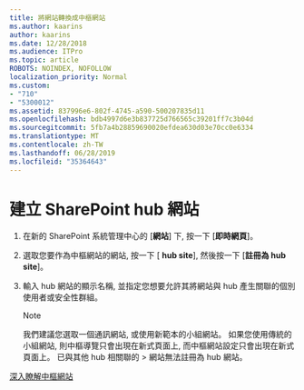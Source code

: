 ```yaml
---
title: 將網站轉換成中樞網站
ms.author: kaarins
author: kaarins
ms.date: 12/28/2018
ms.audience: ITPro
ms.topic: article
ROBOTS: NOINDEX, NOFOLLOW
localization_priority: Normal
ms.custom:
- "710"
- "5300012"
ms.assetid: 837996e6-802f-4745-a590-500207835d11
ms.openlocfilehash: bdb4997d6e3b837725d766565c39201ff7c3b04d
ms.sourcegitcommit: 5fb7a4b28859690020efdea630d03e70cc0e6334
ms.translationtype: MT
ms.contentlocale: zh-TW
ms.lasthandoff: 06/28/2019
ms.locfileid: "35364643"
---
```

# <a name="create-a-sharepoint-hub-site"></a>建立 SharePoint hub 網站

1. 在新的 SharePoint 系統管理中心的 [**網站**] 下, 按一下 [**即時網頁**]。

2. 選取您要作為中樞網站的網站, 按一下 [ **hub site**], 然後按一下 [**註冊為 hub site**]。

3. 輸入 hub 網站的顯示名稱, 並指定您想要允許其將網站與 hub 產生關聯的個別使用者或安全性群組。

    > [!NOTE]
    >  我們建議您選取一個通訊網站, 或使用新範本的小組網站。 如果您使用傳統的小組網站, 則中樞導覽只會出現在新式頁面上, 而中樞網站設定只會出現在新式頁面上。 已與其他 hub 相關聯的 > 網站無法註冊為 hub 網站。
  
[深入瞭解中樞網站](https://go.microsoft.com/fwlink/?linkid=869149)
  